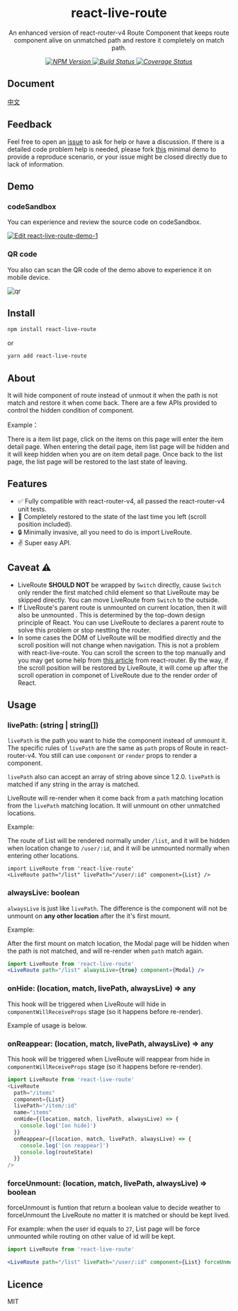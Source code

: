 <p align="center">
    <h1 align="center">react-live-route</h1>
    <p align="center">
        An enhanced version of react-router-v4 Route Component that keeps route component alive on unmatched path and restore it completely on match path.
    <p>
    <p align="center">
        <i>
            <a href="https://www.npmjs.com/package/react-live-route">
              <img src="https://img.shields.io/npm/v/react-live-route.svg?color=%2361AFEF" alt="NPM Version">
            </a>
            <a href="https://circleci.com/gh/fi3ework/react-live-route">
              <img src="https://img.shields.io/circleci/project/github/fi3ework/react-live-route/master.svg?style=flat-square" alt="Build Status">
            </a>
<a href='https://coveralls.io/github/fi3ework/react-live-route'><img src='https://img.shields.io/coveralls/github/fi3ework/react-live-route/master.svg?style=flat-square' alt='Coverage Status' /></a>
        </i>
    </p>
</p>

## Document

[中文](./docs/README-zh.md)

## Feedback

Feel free to open an [issue](https://github.com/fi3ework/react-live-route/issues/new) to ask for help or have a discussion. If there is a detailed code problem help is needed, please fork [this](https://codesandbox.io/s/20pm25081r) minimal demo to provide a reproduce scenario, or your issue might be closed directly due to lack of information.

## Demo

### codeSandbox

You can experience and review the source code on codeSandbox.

[![Edit react-live-route-demo-1](https://codesandbox.io/static/img/play-codesandbox.svg)](https://codesandbox.io/s/yj9j33pw4j)

### QR code

You also can scan the QR code of the demo above to experience it on mobile device.

![qr](./docs/qr.png)

## Install

```bash
npm install react-live-route
```

or

```bash
yarn add react-live-route
```

## About

It will hide component of route instead of unmout it when the path is not match and restore it when come back. There are a few APIs provided to control the hidden condition of component.

Example：

There is a item list page, click on the items on this page will enter the item detail page. When entering the detail page, item list page will be hidden and it will keep hidden when you are on item detail page. Once back to the list page, the list page will be restored to the last state of leaving.

## Features

- ✅ Fully compatible with react-router-v4, all passed the react-router-v4 unit tests.
- 🎯 Completely restored to the state of the last time you left (scroll position included).
- 🔒 Minimally invasive, all you need to do is import LiveRoute.
- ✌️ Super easy API.

## Caveat ⚠️

- LiveRoute **SHOULD NOT** be wrapped by `Switch` directly, cause `Switch` only render the first matched child element so that LiveRoute may be skipped directly. You can move LiveRoute from `Switch` to the outside.
- If LiveRoute's parent route is unmounted on current location, then it will also be unmounted . This is determined by the top-down design principle of React. You can use LiveRoute to declares a parent route to solve this problem or stop nestting the router.
- In some cases the DOM of LiveRoute will be modified directly and the scroll position will not change when navigation. This is not a problem with react-live-route. You can scroll the screen to the top manually and you may get some help from [this article](https://github.com/ReactTraining/react-router/blob/2b94b8f9e115bec6426be06b309b6963f4a96004/packages/react-router-dom/docs/guides/scroll-restoration.md) from react-router. By the way, if the scroll position will be restored by LiveRoute, it will come up after the scroll operation in componet of LiveRoute due to the render order of React.

## Usage

### livePath: (string | string[])

`livePath` is the path you want to hide the component instead of unmount it. The specific rules of `livePath` are the same as `path` props of Route in react-router-v4. You still can use `component` or `render` props to render a component.

`livePath` also can accept an array of string above since 1.2.0. `livePath` is matched if any string in the array is matched.

LiveRoute will re-render when it come back from a `path` matching location from the `livePath` matching location. It will unmount on other unmatched locations.

Example:

The route of List will be rendered normally under `/list`, and it will be hidden when location change to `/user/:id`, and it will be unmounted normally when entering other locations.

```tsx
import LiveRoute from 'react-live-route'
<LiveRoute path="/list" livePath="/user/:id" component={List} />
```

### alwaysLive: boolean

`alwaysLive` is just like `livePath`. The difference is the component will not be unmount on **any other location** after the it's first mount.

Example:

After the first mount on match location, the Modal page will be hidden when the path is not matched, and will re-render when `path` match again.

```jsx
import LiveRoute from 'react-live-route'
<LiveRoute path="/list" alwaysLive={true} component={Modal} />
```

### onHide: (location, match, livePath, alwaysLive) => any

This hook will be triggered when LiveRoute will hide in `componentWillReceiveProps` stage (so it happens before re-render).

Example of usage is below.

### onReappear: (location, match, livePath, alwaysLive) => any

This hook will be triggered when LiveRoute will reappear from hide in `componentWillReceiveProps` stage (so it happens before re-render).

```js
import LiveRoute from 'react-live-route'
<LiveRoute
  path="/items"
  component={List}
  livePath="/item/:id"
  name="items"
  onHide={(location, match, livePath, alwaysLive) => {
    console.log('[on hide]')
  }}
  onReappear={(location, match, livePath, alwaysLive) => {
    console.log('[on reappear]')
    console.log(routeState)
  }}
/>
```

### forceUnmount: (location, match, livePath, alwaysLive) => boolean

forceUnmount is funtion that return a boolean value to decide weather to forceUnmount the LiveRoute no matter it is matched or should be kept lived. 

For example: when the user id equals to `27`, List page will be force unmounted while routing on other value  of id will be kept.

```jsx
import LiveRoute from 'react-live-route'

<LiveRoute path="/list" livePath="/user/:id" component={List} forceUnmount={(location, match)=> match.params.id === 27}/>
```

## Licence

MIT
